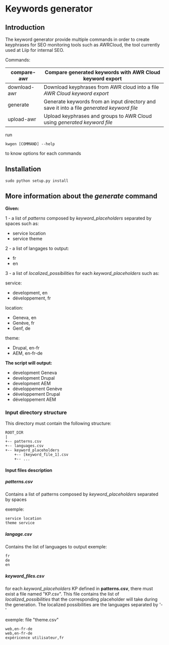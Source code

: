 # Keywords generator
## Introduction

The keyword generator provide multiple commands in order to create keyphrases for SEO monitoring tools such as AWRCloud, the tool currently used at Liip for internal SEO.

Commands:

| compare-awr  | Compare generated keywords with AWR Cloud keyword export                                   |
|--------------|--------------------------------------------------------------------------------------------|
| download-awr | Download keyphrases from AWR cloud into a file *AWR Cloud keyword export*                  |
| generate     | Generate keywords from an input directory and save it into a file *generated keyword file* |
| upload-awr   | Upload keyphrases and groups to AWR Cloud using *generated keyword file*                   | 

run
```shell
kwgen [COMMAND] --help
```
to know options for each commands

## Installation

```shell
sudo python setup.py install
```

## More information about the *generate* command
**Given:**

1 - a list of *patterns* composed by *keyword_placeholders* separated by spaces such as:
- service location
- service theme

2 - a list of langages to output:
- fr
- en

3 - a list of *localized_possibilities* for each *keyword_placeholders* such as:

service:
- development, en
- développement, fr

location:
- Geneva, en
- Genève, fr
- Genf, de

theme:
- Drupal, en-fr
- AEM, en-fr-de

**The script will output:**

- development Geneva
- development Drupal
- development AEM
- développement Genève
- développement Drupal
- développement AEM

### Input directory structure
This directory must contain the following structure:
```
ROOT_DIR
|
+-- patterns.csv
+-- languages.csv
+-- keyword_placeholders
    +-- [keyword_file_1].csv
    +-- ...
```

#### Input files description
##### patterns.csv
Contains a list of patterns composed by *keyword_placeholders* separated by spaces

exemple:
```
service location
theme service
```

##### langage.csv
Contains the list of languages to output
exemple:
```
fr
de
en
```


##### keyword_files.csv
for each *keyword_placeholders* KP defined in **patterns.csv**, there must exist a file named "KP.csv". This file contains the list of *localized_possibilities* that the corresponding placeholder will take during the generation. The localized possibilities are the languages separated by '-'

exemple:
file "theme.csv"
```
web,en-fr-de
web,en-fr-de
expéricence utilisateur,fr
```